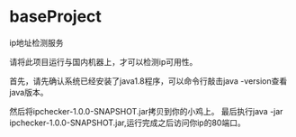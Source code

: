 # baseProject
ip地址检测服务

请将此项目运行与国内机器上，才可以检测ip可用性。

首先，请先确认系统已经安装了java1.8程序，可以命令行敲击java -version查看java版本。

然后将ipchecker-1.0.0-SNAPSHOT.jar拷贝到你的小鸡上。
最后执行java -jar ipchecker-1.0.0-SNAPSHOT.jar,运行完成之后访问你ip的80端口。

